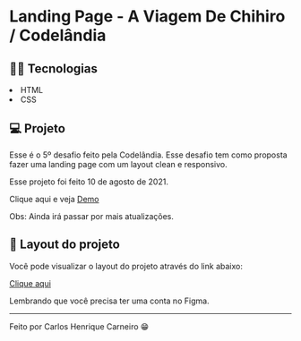 # Landing Page - A Viagem De Chihiro  / Codelândia


## 👨‍💻 Tecnologias

<li>HTML</li>
<li>CSS</li>


## 💻  Projeto

Esse é o 5º desafio feito pela Codelândia. Esse desafio tem como proposta fazer uma landing page com um layout clean e responsivo. 

Esse projeto foi feito 10 de agosto de 2021.

Clique aqui e veja <a href="https://carloshenriquecarneiro.github.io/Landing-Page-Viagem-De-Chihiro/">Demo</a>

Obs: Ainda irá passar por mais atualizações.



## 🎨 Layout do projeto
Você pode visualizar o layout do projeto através do link abaixo:

<a href="https://www.figma.com/file/Yb9IBH56g7T1hdIyZ3BMNO/Desafios---Codel%C3%A2ndia?node-id=5854%3A2">Clique aqui</a>

Lembrando que você precisa ter uma conta no Figma.

<hr>

Feito por Carlos Henrique Carneiro 😁
